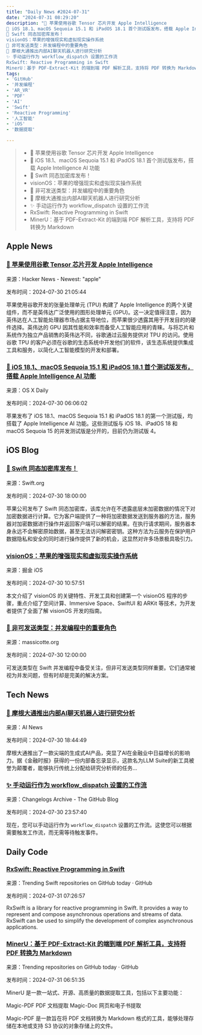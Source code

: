 ```yaml
---
title: "Daily News #2024-07-31"
date: "2024-07-31 08:29:20"
description: "🌟 苹果使用谷歌 Tensor 芯片开发 Apple Intelligence
🌟 iOS 18.1、macOS Sequoia 15.1 和 iPadOS 18.1 首个测试版发布，搭载 Apple Intelligence AI 功能
🎉 Swift 同态加密库发布！
visionOS：苹果的增强现实和虚拟现实操作系统
🌟 非可发送类型：并发编程中的重要角色
🤖️ 摩根大通推出内部AI聊天机器人进行研究分析
✨ 手动运行作为 workflow_dispatch 设置的工作流
RxSwift: Reactive Programming in Swift
MinerU：基于 PDF-Extract-Kit 的端到端 PDF 解析工具，支持将 PDF 转换为 Markdown"
tags: 
- 'GitHub'
- '并发编程'
- 'AR_VR'
- 'PDF'
- 'AI'
- 'Swift'
- 'Reactive Programming'
- '人工智能'
- 'iOS'
- '数据提取'

---
```


> - 🌟 苹果使用谷歌 Tensor 芯片开发 Apple Intelligence
> - 🌟 iOS 18.1、macOS Sequoia 15.1 和 iPadOS 18.1 首个测试版发布，搭载 Apple Intelligence AI 功能
> - 🎉 Swift 同态加密库发布！
> - visionOS：苹果的增强现实和虚拟现实操作系统
> - 🌟 非可发送类型：并发编程中的重要角色
> - 🤖️ 摩根大通推出内部AI聊天机器人进行研究分析
> - ✨ 手动运行作为 workflow_dispatch 设置的工作流
> - RxSwift: Reactive Programming in Swift
> - MinerU：基于 PDF-Extract-Kit 的端到端 PDF 解析工具，支持将 PDF 转换为 Markdown

## Apple News

### [🌟 苹果使用谷歌 Tensor 芯片开发 Apple Intelligence](https://www.macrumors.com/2024/07/30/google-chips-used-to-develop-apple-intelligence/)

来源：Hacker News - Newest: "apple"

发布时间：2024-07-30 21:05:44

苹果使用谷歌开发的张量处理单元 (TPU) 构建了 Apple Intelligence 的两个关键组件，而不是英伟达广泛使用的图形处理单元 (GPU)。这一决定值得注意，因为英伟达在人工智能处理器市场占据主导地位，而苹果很少透露其用于开发目的的硬件选择。英伟达的 GPU 因其性能和效率而备受人工智能应用的青睐。与将芯片和系统作为独立产品销售的英伟达不同，谷歌通过云服务提供对 TPU 的访问。使用谷歌 TPU 的客户必须在谷歌的生态系统中开发他们的软件，该生态系统提供集成工具和服务，以简化人工智能模型的开发和部署。

### [🌟 iOS 18.1、macOS Sequoia 15.1 和 iPadOS 18.1 首个测试版发布，搭载 Apple Intelligence AI 功能](https://osxdaily.com/2024/07/29/beta-1-of-ios-18-1-macos-sequoia-15-1-ipados-18-1-released-with-apple-intelligence/)

来源：OS X Daily

发布时间：2024-07-30 06:06:02

苹果发布了 iOS 18.1、macOS Sequoia 15.1 和 iPadOS 18.1 的第一个测试版，均搭载了 Apple Intelligence AI 功能。这些测试版与 iOS 18、iPadOS 18 和 macOS Sequoia 15 的并发测试版是分开的，目前仍为测试版 4。

## iOS Blog

### [🎉 Swift 同态加密库发布！](https://swift.org/blog/announcing-swift-homomorphic-encryption/)

来源：Swift.org

发布时间：2024-07-30 18:00:00

苹果公司发布了 Swift 同态加密库，该库允许在不透露底层未加密数据的情况下对加密数据进行计算。它为客户端提供了一种将加密数据发送到服务器的方法，服务器对加密数据进行操作并返回客户端可以解密的结果。在执行请求期间，服务器本身永远不会解密原始数据，甚至无法访问解密密钥。这种方法为云服务在保护用户数据隐私和安全的同时进行操作提供了新的机会，这显然对许多场景极具吸引力。

### [visionOS：苹果的增强现实和虚拟现实操作系统](https://juejin.cn/post/7397030700467290153)

来源：掘金 iOS

发布时间：2024-07-30 10:57:51

本文介绍了 visionOS 的关键特性、开发工具和创建第一个 visionOS 程序的步骤，重点介绍了空间计算、Immersive Space、SwiftUI 和 ARKit 等技术，为开发者提供了全面了解 visionOS 开发的指南。

### [🌟 非可发送类型：并发编程中的重要角色](https://massicotte.org/non-sendable)

来源：massicotte.org

发布时间：2024-07-30 12:00:00

可发送类型在 Swift 并发编程中备受关注，但非可发送类型同样重要。它们通常被视为并发问题，但有时却是完美的解决方案。

## Tech News

### [🤖️ 摩根大通推出内部AI聊天机器人进行研究分析](https://www.artificialintelligence-news.com/news/jpmorgan-introduces-in-house-ai-chatbot-for-research-analysis/)

来源：AI News

发布时间：2024-07-30 18:44:49

摩根大通推出了一款尖端的生成式AI产品，突显了AI在金融业中日益增长的影响力。据《金融时报》获得的一份内部备忘录显示，这款名为LLM Suite的新工具被誉为颠覆者，能够执行传统上分配给研究分析师的任务...

### [✨ 手动运行作为 workflow_dispatch 设置的工作流](https://github.blog/changelog/2024-07-30-run-workflows-set-as-workflow_dispatch-manually)

来源：Changelogs Archive - The GitHub Blog

发布时间：2024-07-30 23:57:40

现在，您可以手动运行作为 `workflow_dispatch` 设置的工作流。这使您可以根据需要触发工作流，而无需等待触发事件。

## Daily Code

### [RxSwift: Reactive Programming in Swift](https://github.com/ReactiveX/RxSwift)

来源：Trending Swift repositories on GitHub today · GitHub

发布时间：2024-07-31 07:26:57

RxSwift is a library for reactive programming in Swift. It provides a way to represent and compose asynchronous operations and streams of data. RxSwift can be used to simplify the development of complex asynchronous applications.

### [MinerU：基于 PDF-Extract-Kit 的端到端 PDF 解析工具，支持将 PDF 转换为 Markdown](https://github.com/opendatalab/MinerU)

来源：Trending repositories on GitHub today · GitHub

发布时间：2024-07-31 06:51:35

MinerU 是一款一站式、开源、高质量的数据提取工具，包括以下主要功能：

Magic-PDF PDF 文档提取
Magic-Doc 网页和电子书提取

Magic-PDF 是一款旨在将 PDF 文档转换为 Markdown 格式的工具，能够处理存储在本地或支持 S3 协议的对象存储上的文件。
